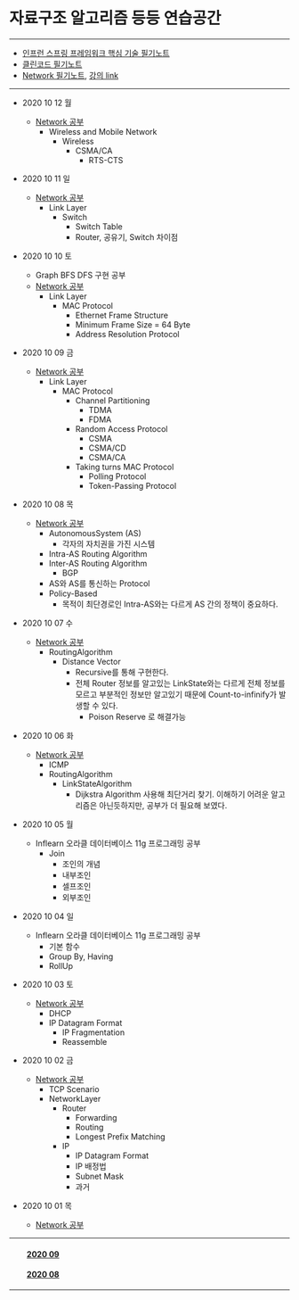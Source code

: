 # 자료구조 알고리즘 등등 연습공간

___

- [인프런 스프링 프레임워크 핵심 기술 필기노트](https://github.com/LeeGiCheol/Practice/tree/master/README/BookREADME/SpringFramework-core.md)
- [클린코드 필기노트](https://github.com/LeeGiCheol/Practice/tree/master/README/BookREADME/CleanCode.md)
- [Network 필기노트](https://github.com/LeeGiCheol/Practice/tree/master/src/network), [강의 link](http://www.kocw.net/home/search/kemView.do?kemId=1169634)   
___

- 2020 10 12 월
  - [Network 공부](https://github.com/LeeGiCheol/Practice/blob/master/src/network/_2020_10_12_Wireless.md)
    - Wireless and Mobile Network
      - Wireless
        - CSMA/CA
          - RTS-CTS

- 2020 10 11 일
  - [Network 공부](https://github.com/LeeGiCheol/Practice/blob/master/src/network/_2020_10_11_LinkLayer_Switch.md)
    - Link Layer
      - Switch
        - Switch Table
        - Router, 공유기, Switch 차이점

- 2020 10 10 토
  - Graph BFS DFS 구현 공부
  - [Network 공부](https://github.com/LeeGiCheol/Practice/blob/master/src/network/_2020_10_10_LinkLayer_MACProtocol.md)
    - Link Layer
      - MAC Protocol
        - Ethernet Frame Structure
        - Minimum Frame Size = 64 Byte
        - Address Resolution Protocol

- 2020 10 09 금
  - [Network 공부](https://github.com/LeeGiCheol/Practice/blob/master/src/network/_2020_10_09_LinkLayer_MACProtocol.md)
    - Link Layer
      - MAC Protocol 
        - Channel Partitioning
          - TDMA
          - FDMA
        - Random Access Protocol
          - CSMA
          - CSMA/CD
          - CSMA/CA
        - Taking turns MAC Protocol
          - Polling Protocol
          - Token-Passing Protocol

- 2020 10 08 목
  - [Network 공부](https://github.com/LeeGiCheol/Practice/blob/master/src/network/_2020_10_08_AutonomousSystem_BGP.md)
    - AutonomousSystem (AS)
      - 각자의 자치권을 가진 시스템
    - Intra-AS Routing Algorithm 
    - Inter-AS Routing Algorithm
      - BGP
    - AS와 AS를 통신하는 Protocol
    - Policy-Based
	    - 목적이 최단경로인 Intra-AS와는 다르게 AS 간의 정책이 중요하다.

- 2020 10 07 수
  - [Network 공부](https://github.com/LeeGiCheol/Practice/blob/master/src/network/_2020_10_07_DistanceVector.md)
    - RoutingAlgorithm
      - Distance Vector
        - Recursive를 통해 구현한다. 
        - 전체 Router 정보를 알고있는 LinkState와는 다르게 전체 정보를 모르고 부분적인 정보만 알고있기 때문에 Count-to-infinify가 발생할 수 있다.
          - Poison Reserve 로 해결가능

- 2020 10 06 화
  - [Network 공부](https://github.com/LeeGiCheol/Practice/blob/master/src/network/_2020_10_06_ICMP_RoutingAlgorithm-LinkStateAlgorithm.md)
    - ICMP
    - RoutingAlgorithm
      - LinkStateAlgorithm 
        - Dijkstra Algorithm 사용해 최단거리 찾기. 이해하기 어려운 알고리즘은 아닌듯하지만, 공부가 더 필요해 보였다.

- 2020 10 05 월
  - Inflearn 오라클 데이터베이스 11g 프로그래밍 공부
    - Join
        - 조인의 개념
        - 내부조인
        - 셀프조인
        - 외부조인

- 2020 10 04 일
  - Inflearn 오라클 데이터베이스 11g 프로그래밍 공부
    - 기본 함수
    - Group By, Having
    - RollUp

- 2020 10 03 토
  - [Network 공부](https://github.com/LeeGiCheol/Practice/blob/master/src/network/_2020_10_03_DHCP_IPFragmentation_Reassemble.md) 
    - DHCP
    - IP Datagram Format
      - IP Fragmentation
      - Reassemble

- 2020 10 02 금
  - [Network 공부](https://github.com/LeeGiCheol/Practice/blob/master/src/network/_2020_10_02_TCPScenario_Router_IP.md) 
    - TCP Scenario
    - NetworkLayer   
      - Router
        - Forwarding
        - Routing
        - Longest Prefix Matching
      - IP
        - IP Datagram Format 
        - IP 배정법
        - Subnet Mask
        - 과거

- 2020 10 01 목
  - [Network 공부](https://github.com/LeeGiCheol/Practice/blob/master/src/network/_2020_10_01_FlowControl_3WayHandshake_CongestionControl.md) 
  
___

#### &emsp;&emsp; [2020 09](https://github.com/LeeGiCheol/Practice/tree/master/README/README/2020/202009.md)
#### &emsp;&emsp; [2020 08](https://github.com/LeeGiCheol/Practice/tree/master/README/README/2020/202008.md)

___
